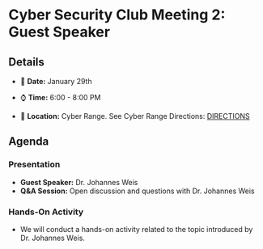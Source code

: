 # Cyber Security Club Meeting 2: Guest Speaker



## Details

- :date: **Date:** January 29th

- :watch: **Time:** 6:00 - 8:00 PM

- :round_pushpin: **Location:** Cyber Range. See Cyber Range Directions: [DIRECTIONS](/Cyber-Range-Directions/README.md)

## Agenda

### Presentation

- **Guest Speaker:** Dr. Johannes Weis
- **Q&A Session:** Open discussion and questions with Dr. Johannes Weis

### Hands-On Activity

- We will conduct a hands-on activity related to the topic introduced by Dr. Johannes Weis.




